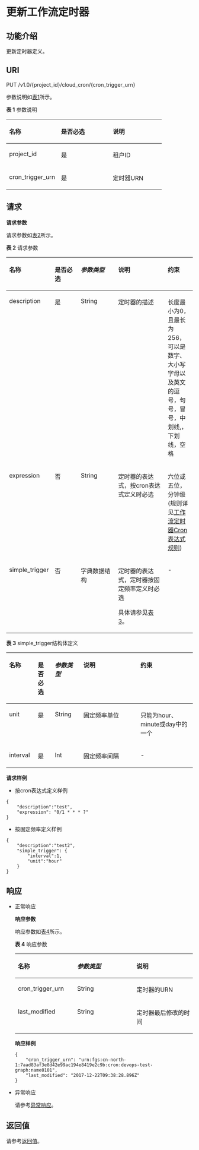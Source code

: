 # 更新工作流定时器<a name="functiongraph_06_1420"></a>

## 功能介绍<a name="section2635056615137"></a>

更新定时器定义。

## URI<a name="section1642813715137"></a>

PUT /v1.0/\{project\_id\}/cloud\_cron/\{cron\_trigger\_urn\}

参数说明如[表1](#table648622115137)所示。    

**表 1**  参数说明

<a name="table648622115137"></a>
<table><thead align="left"><tr id="row4221086515137"><th class="cellrowborder" valign="top" width="33.33333333333333%" id="mcps1.2.4.1.1"><p id="p6363689315137"><a name="p6363689315137"></a><a name="p6363689315137"></a>名称</p>
</th>
<th class="cellrowborder" valign="top" width="33.33333333333333%" id="mcps1.2.4.1.2"><p id="p5431466915137"><a name="p5431466915137"></a><a name="p5431466915137"></a>是否必选</p>
</th>
<th class="cellrowborder" valign="top" width="33.33333333333333%" id="mcps1.2.4.1.3"><p id="p3741204115137"><a name="p3741204115137"></a><a name="p3741204115137"></a>说明</p>
</th>
</tr>
</thead>
<tbody><tr id="row1047650615137"><td class="cellrowborder" valign="top" width="33.33333333333333%" headers="mcps1.2.4.1.1 "><p id="p4329069615137"><a name="p4329069615137"></a><a name="p4329069615137"></a>project_id</p>
</td>
<td class="cellrowborder" valign="top" width="33.33333333333333%" headers="mcps1.2.4.1.2 "><p id="p1688549815137"><a name="p1688549815137"></a><a name="p1688549815137"></a>是</p>
</td>
<td class="cellrowborder" valign="top" width="33.33333333333333%" headers="mcps1.2.4.1.3 "><p id="p2554812115137"><a name="p2554812115137"></a><a name="p2554812115137"></a>租户ID</p>
</td>
</tr>
<tr id="row2860650015137"><td class="cellrowborder" valign="top" width="33.33333333333333%" headers="mcps1.2.4.1.1 "><p id="p3542520115137"><a name="p3542520115137"></a><a name="p3542520115137"></a>cron_trigger_urn</p>
</td>
<td class="cellrowborder" valign="top" width="33.33333333333333%" headers="mcps1.2.4.1.2 "><p id="p5086902215137"><a name="p5086902215137"></a><a name="p5086902215137"></a>是</p>
</td>
<td class="cellrowborder" valign="top" width="33.33333333333333%" headers="mcps1.2.4.1.3 "><p id="p2675009915137"><a name="p2675009915137"></a><a name="p2675009915137"></a>定时器URN</p>
</td>
</tr>
</tbody>
</table>

## 请求<a name="section3942430515137"></a>

**请求参数**

请求参数如[表2](#table3633150215137)所示。

**表 2**  请求参数

<a name="table3633150215137"></a>
<table><thead align="left"><tr id="row5986334415137"><th class="cellrowborder" valign="top" width="20.847915208479158%" id="mcps1.2.6.1.1"><p id="p1709273015137"><a name="p1709273015137"></a><a name="p1709273015137"></a>名称</p>
</th>
<th class="cellrowborder" valign="top" width="14.788521147885215%" id="mcps1.2.6.1.2"><p id="p4233391715137"><a name="p4233391715137"></a><a name="p4233391715137"></a>是否必选</p>
</th>
<th class="cellrowborder" valign="top" width="20.847915208479158%" id="mcps1.2.6.1.3"><p id="p649523215137"><a name="p649523215137"></a><a name="p649523215137"></a><em id="i5845708915137"><a name="i5845708915137"></a><a name="i5845708915137"></a>参数类型</em></p>
</th>
<th class="cellrowborder" valign="top" width="28.28717128287172%" id="mcps1.2.6.1.4"><p id="p3740375115137"><a name="p3740375115137"></a><a name="p3740375115137"></a>说明</p>
</th>
<th class="cellrowborder" valign="top" width="15.228477152284775%" id="mcps1.2.6.1.5"><p id="p980502715137"><a name="p980502715137"></a><a name="p980502715137"></a>约束</p>
</th>
</tr>
</thead>
<tbody><tr id="row5600969015137"><td class="cellrowborder" valign="top" width="20.847915208479158%" headers="mcps1.2.6.1.1 "><p id="p4049106215137"><a name="p4049106215137"></a><a name="p4049106215137"></a>description</p>
</td>
<td class="cellrowborder" valign="top" width="14.788521147885215%" headers="mcps1.2.6.1.2 "><p id="p5855062315137"><a name="p5855062315137"></a><a name="p5855062315137"></a>是</p>
</td>
<td class="cellrowborder" valign="top" width="20.847915208479158%" headers="mcps1.2.6.1.3 "><p id="p4498002815137"><a name="p4498002815137"></a><a name="p4498002815137"></a>String</p>
</td>
<td class="cellrowborder" valign="top" width="28.28717128287172%" headers="mcps1.2.6.1.4 "><p id="p4131530515137"><a name="p4131530515137"></a><a name="p4131530515137"></a>定时器的描述</p>
</td>
<td class="cellrowborder" valign="top" width="15.228477152284775%" headers="mcps1.2.6.1.5 "><p id="p2756233310250"><a name="p2756233310250"></a><a name="p2756233310250"></a>长度最小为0，且最长为256，可以是数字、大小写字母以及英文的逗号，句号，冒号，中划线,，下划线，空格</p>
</td>
</tr>
<tr id="row1701698415137"><td class="cellrowborder" valign="top" width="20.847915208479158%" headers="mcps1.2.6.1.1 "><p id="p3619848115137"><a name="p3619848115137"></a><a name="p3619848115137"></a>expression</p>
</td>
<td class="cellrowborder" valign="top" width="14.788521147885215%" headers="mcps1.2.6.1.2 "><p id="p4639581815137"><a name="p4639581815137"></a><a name="p4639581815137"></a>否</p>
</td>
<td class="cellrowborder" valign="top" width="20.847915208479158%" headers="mcps1.2.6.1.3 "><p id="p6707373915137"><a name="p6707373915137"></a><a name="p6707373915137"></a>String</p>
</td>
<td class="cellrowborder" valign="top" width="28.28717128287172%" headers="mcps1.2.6.1.4 "><p id="p4150304715137"><a name="p4150304715137"></a><a name="p4150304715137"></a>定时器的表达式，按cron表达式定义时必选</p>
</td>
<td class="cellrowborder" valign="top" width="15.228477152284775%" headers="mcps1.2.6.1.5 "><p id="p630368515137"><a name="p630368515137"></a><a name="p630368515137"></a>六位或五位，分钟级(规则详见<a href="工作流定时器Cron表达式规则.md">工作流定时器Cron表达式规则</a>)</p>
</td>
</tr>
<tr id="row5673317015137"><td class="cellrowborder" valign="top" width="20.847915208479158%" headers="mcps1.2.6.1.1 "><p id="p3198407015137"><a name="p3198407015137"></a><a name="p3198407015137"></a>simple_trigger</p>
</td>
<td class="cellrowborder" valign="top" width="14.788521147885215%" headers="mcps1.2.6.1.2 "><p id="p4057284115137"><a name="p4057284115137"></a><a name="p4057284115137"></a>否</p>
</td>
<td class="cellrowborder" valign="top" width="20.847915208479158%" headers="mcps1.2.6.1.3 "><p id="p6517472615137"><a name="p6517472615137"></a><a name="p6517472615137"></a>字典数据结构</p>
</td>
<td class="cellrowborder" valign="top" width="28.28717128287172%" headers="mcps1.2.6.1.4 "><p id="p6640866915137"><a name="p6640866915137"></a><a name="p6640866915137"></a>定时器的表达式，定时器按固定频率定义时必选</p>
<p id="p6080711215137"><a name="p6080711215137"></a><a name="p6080711215137"></a>具体请参见<a href="#table6037863615137">表3</a>。</p>
</td>
<td class="cellrowborder" valign="top" width="15.228477152284775%" headers="mcps1.2.6.1.5 "><p id="p3653489915137"><a name="p3653489915137"></a><a name="p3653489915137"></a>-</p>
</td>
</tr>
</tbody>
</table>

**表 3**  simple\_trigger结构体定义

<a name="table6037863615137"></a>
<table><thead align="left"><tr id="row2980562415137"><th class="cellrowborder" valign="top" width="15.310000000000002%" id="mcps1.2.6.1.1"><p id="p6544534415137"><a name="p6544534415137"></a><a name="p6544534415137"></a>名称</p>
</th>
<th class="cellrowborder" valign="top" width="9.180000000000001%" id="mcps1.2.6.1.2"><p id="p6658152515137"><a name="p6658152515137"></a><a name="p6658152515137"></a>是否必选</p>
</th>
<th class="cellrowborder" valign="top" width="15.310000000000002%" id="mcps1.2.6.1.3"><p id="p2439443015137"><a name="p2439443015137"></a><a name="p2439443015137"></a><em id="i1822328215137"><a name="i1822328215137"></a><a name="i1822328215137"></a>参数类型</em></p>
</th>
<th class="cellrowborder" valign="top" width="30.61%" id="mcps1.2.6.1.4"><p id="p6679971715137"><a name="p6679971715137"></a><a name="p6679971715137"></a>说明</p>
</th>
<th class="cellrowborder" valign="top" width="29.59%" id="mcps1.2.6.1.5"><p id="p4206796815137"><a name="p4206796815137"></a><a name="p4206796815137"></a>约束</p>
</th>
</tr>
</thead>
<tbody><tr id="row5206225215137"><td class="cellrowborder" valign="top" width="15.310000000000002%" headers="mcps1.2.6.1.1 "><p id="p5629288015137"><a name="p5629288015137"></a><a name="p5629288015137"></a>unit</p>
</td>
<td class="cellrowborder" valign="top" width="9.180000000000001%" headers="mcps1.2.6.1.2 "><p id="p6342946115137"><a name="p6342946115137"></a><a name="p6342946115137"></a>是</p>
</td>
<td class="cellrowborder" valign="top" width="15.310000000000002%" headers="mcps1.2.6.1.3 "><p id="p3751273915137"><a name="p3751273915137"></a><a name="p3751273915137"></a>String</p>
</td>
<td class="cellrowborder" valign="top" width="30.61%" headers="mcps1.2.6.1.4 "><p id="p3347920915137"><a name="p3347920915137"></a><a name="p3347920915137"></a>固定频率单位</p>
</td>
<td class="cellrowborder" valign="top" width="29.59%" headers="mcps1.2.6.1.5 "><p id="p2746142715137"><a name="p2746142715137"></a><a name="p2746142715137"></a>只能为hour、minute或day中的一个</p>
</td>
</tr>
<tr id="row4582625415137"><td class="cellrowborder" valign="top" width="15.310000000000002%" headers="mcps1.2.6.1.1 "><p id="p2093908515137"><a name="p2093908515137"></a><a name="p2093908515137"></a>interval</p>
</td>
<td class="cellrowborder" valign="top" width="9.180000000000001%" headers="mcps1.2.6.1.2 "><p id="p1834434915137"><a name="p1834434915137"></a><a name="p1834434915137"></a>是</p>
</td>
<td class="cellrowborder" valign="top" width="15.310000000000002%" headers="mcps1.2.6.1.3 "><p id="p949731815137"><a name="p949731815137"></a><a name="p949731815137"></a>Int</p>
</td>
<td class="cellrowborder" valign="top" width="30.61%" headers="mcps1.2.6.1.4 "><p id="p1133191115137"><a name="p1133191115137"></a><a name="p1133191115137"></a>固定频率间隔</p>
</td>
<td class="cellrowborder" valign="top" width="29.59%" headers="mcps1.2.6.1.5 "><p id="p4546957115137"><a name="p4546957115137"></a><a name="p4546957115137"></a>-</p>
</td>
</tr>
</tbody>
</table>

**请求样例**

-   按cron表达式定义样例

```
{
    "description":"test",
    "expression": "0/1 * * * ?" 
}
```

-   按固定频率定义样例

```
{
    "description":"test2",
    "simple_trigger": {
        "interval":1,
        "unit":"hour"
    }
}
```

## 响应<a name="section4131515915137"></a>

-   正常响应

    **响应参数**

    响应参数如[表4](#table1346058415137)所示。    

    **表 4**  响应参数

    <a name="table1346058415137"></a>
    <table><thead align="left"><tr id="row6461553715137"><th class="cellrowborder" valign="top" width="33.33333333333333%" id="mcps1.2.4.1.1"><p id="p6647604015137"><a name="p6647604015137"></a><a name="p6647604015137"></a>名称</p>
    </th>
    <th class="cellrowborder" valign="top" width="33.33333333333333%" id="mcps1.2.4.1.2"><p id="p1585012215137"><a name="p1585012215137"></a><a name="p1585012215137"></a><em id="i843337615137"><a name="i843337615137"></a><a name="i843337615137"></a>参数类型</em></p>
    </th>
    <th class="cellrowborder" valign="top" width="33.33333333333333%" id="mcps1.2.4.1.3"><p id="p1201483215137"><a name="p1201483215137"></a><a name="p1201483215137"></a>说明</p>
    </th>
    </tr>
    </thead>
    <tbody><tr id="row3367734515137"><td class="cellrowborder" valign="top" width="33.33333333333333%" headers="mcps1.2.4.1.1 "><p id="p4351042615137"><a name="p4351042615137"></a><a name="p4351042615137"></a>cron_trigger_urn</p>
    </td>
    <td class="cellrowborder" valign="top" width="33.33333333333333%" headers="mcps1.2.4.1.2 "><p id="p3468365215137"><a name="p3468365215137"></a><a name="p3468365215137"></a>String</p>
    </td>
    <td class="cellrowborder" valign="top" width="33.33333333333333%" headers="mcps1.2.4.1.3 "><p id="p5145004915137"><a name="p5145004915137"></a><a name="p5145004915137"></a>定时器的URN</p>
    </td>
    </tr>
    <tr id="row6039725815137"><td class="cellrowborder" valign="top" width="33.33333333333333%" headers="mcps1.2.4.1.1 "><p id="p6033970115137"><a name="p6033970115137"></a><a name="p6033970115137"></a>last_modified</p>
    </td>
    <td class="cellrowborder" valign="top" width="33.33333333333333%" headers="mcps1.2.4.1.2 "><p id="p5567761715137"><a name="p5567761715137"></a><a name="p5567761715137"></a>String</p>
    </td>
    <td class="cellrowborder" valign="top" width="33.33333333333333%" headers="mcps1.2.4.1.3 "><p id="p5522926815137"><a name="p5522926815137"></a><a name="p5522926815137"></a>定时器最后修改的时间</p>
    </td>
    </tr>
    </tbody>
    </table>

    **响应样例**

    ```
    {
        "cron_trigger_urn": "urn:fgs:cn-north-1:7aad83af3e8d42e99ac194e8419e2c9b:cron:devops-test-graph:name0101",
        "last_modified": "2017-12-22T09:38:28.896Z"
    }
    ```


-   异常响应

    请参考[异常响应](请求结果.md#section88241732388)。


## 返回值<a name="section3900817915137"></a>

请参考[返回值](请求结果.md#section20306194210386)。

